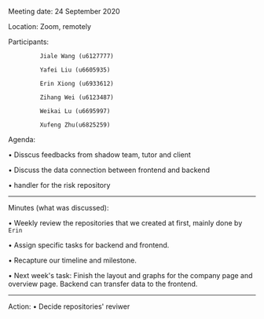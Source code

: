 Meeting date: 24 September 2020

Location: Zoom, remotely

Participants:

             Jiale Wang (u6127777)
    
             Yafei Liu (u6605935)
    
             Erin Xiong (u6933612)
    
             Zihang Wei (u6123487)
    
             Weikai Lu (u6695997)
    
             Xufeng Zhu(u6825259)

Agenda: 

•	Disscus feedbacks from shadow team, tutor and client

•	Discuss the data connection between frontend and backend

•	handler for the risk repository

__________________________________________________________________________________

Minutes (what was discussed): 

•	Weekly review the repositories that we created at first, mainly done by `Erin`

•	Assign specific tasks for backend and frontend.

•   Recapture our timeline and milestone.


•	Next week's task: Finish the layout and graphs for the company page and overview page.
                      Backend can transfer data to the frontend.

__________________________________________________________________________________

Action: 
•	Decide repositories' reviwer